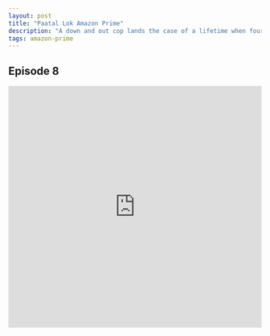 ```yaml
---
layout: post
title: "Paatal Lok Amazon Prime"
description: "A down and out cop lands the case of a lifetime when four suspects are nabbed in the assassination attempt of a journalist. The pursuit of it leads him to 'Paatal Lok', and to shocking discoveries in the past of the four suspects."
tags: amazon-prime 
---
```



## Episode 8

<div class="responsive-container">
<iframe src="https://drive.google.com/file/d/1w3AafqZXayLT1sJqYCba6Ua9EEvp6FGL/preview" frameborder="0" marginwidth="0" marginheight="0" scrolling="NO" width="100%" height="480" allowfullscreen></iframe>
<div style="width: 80px; height: 80px; position: absolute; opacity: 0; right: 0px; top: 0px;"> </div></div>
